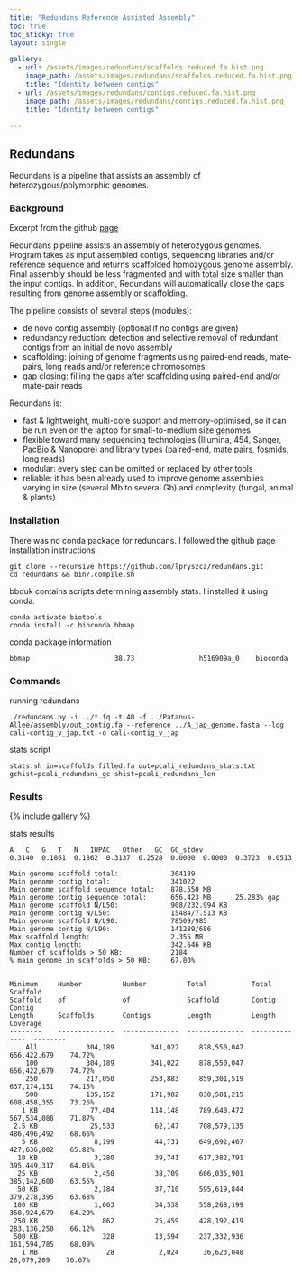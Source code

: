 ```yaml
---
title: "Redundans Reference Assisted Assembly"
toc: true
toc_sticky: true
layout: single

gallery:
  - url: /assets/images/redundans/scaffolds.reduced.fa.hist.png
    image_path: /assets/images/redundans/scaffolds.reduced.fa.hist.png
    title: "Identity between contigs"
  - url: /assets/images/redundans/contigs.reduced.fa.hist.png
    image_path: /assets/images/redundans/contigs.reduced.fa.hist.png
    title: "Identity between contigs"

---
```


## Redundans
Redundans is a pipeline that assists an assembly of heterozygous/polymorphic genomes. 

### Background
Excerpt from the github [page]()

Redundans pipeline assists an assembly of heterozygous genomes.
Program takes as input assembled contigs, sequencing libraries and/or reference sequence and returns scaffolded homozygous genome assembly. Final assembly should be less fragmented and with total size smaller than the input contigs. In addition, Redundans will automatically close the gaps resulting from genome assembly or scaffolding.

The pipeline consists of several steps (modules):

   * de novo contig assembly (optional if no contigs are given)
   * redundancy reduction: detection and selective removal of redundant contigs from an initial de novo assembly
   * scaffolding: joining of genome fragments using paired-end reads, mate-pairs, long reads and/or reference chromosomes
   * gap closing: filling the gaps after scaffolding using paired-end and/or mate-pair reads

Redundans is:

   * fast & lightweight, multi-core support and memory-optimised, so it can be run even on the laptop for small-to-medium size genomes
   * flexible toward many sequencing technologies (Illumina, 454, Sanger, PacBio & Nanopore) and library types (paired-end, mate pairs, fosmids, long reads)
   * modular: every step can be omitted or replaced by other tools
   * reliable: it has been already used to improve genome assemblies varying in size (several Mb to several Gb) and complexity (fungal, animal & plants)


### Installation
There was no conda package for redundans. I followed the github page installation instructions

```
git clone --recursive https://github.com/lpryszcz/redundans.git
cd redundans && bin/.compile.sh
```

bbduk contains scripts determining assembly stats. I installed it using conda. 
```
conda activate biotools
conda install -c bioconda bbmap 
```

conda package information
```
bbmap                     38.73                h516909a_0    bioconda
```

### Commands

running redundans
```
./redundans.py -i ../*.fq -t 40 -f ../Patanus-Allee/assembly/out_contig.fa --reference ../A_jap_genome.fasta --log cali-contig_v_jap.txt -o cali-contig_v_jap
```

stats script
```
stats.sh in=scaffolds.filled.fa out=pcali_redundans_stats.txt gchist=pcali_redundans_gc shist=pcali_redundans_len 
```

### Results

{% include gallery %}

stats results
```
A	C	G	T	N	IUPAC	Other	GC	GC_stdev
0.3140	0.1861	0.1862	0.3137	0.2528	0.0000	0.0000	0.3723	0.0513

Main genome scaffold total:         	304189
Main genome contig total:           	341022
Main genome scaffold sequence total:	878.550 MB
Main genome contig sequence total:  	656.423 MB  	25.283% gap
Main genome scaffold N/L50:         	908/232.994 KB
Main genome contig N/L50:           	15484/7.513 KB
Main genome scaffold N/L90:         	78509/985
Main genome contig N/L90:           	141289/686
Max scaffold length:                	2.355 MB
Max contig length:                  	342.646 KB
Number of scaffolds > 50 KB:        	2184
% main genome in scaffolds > 50 KB: 	67.80%


Minimum 	Number        	Number        	Total         	Total         	Scaffold
Scaffold	of            	of            	Scaffold      	Contig        	Contig  
Length  	Scaffolds     	Contigs       	Length        	Length        	Coverage
--------	--------------	--------------	--------------	--------------	--------
    All 	       304,189	       341,022	   878,550,047	   656,422,679	  74.72%
    100 	       304,189	       341,022	   878,550,047	   656,422,679	  74.72%
    250 	       217,050	       253,883	   859,301,519	   637,174,151	  74.15%
    500 	       135,152	       171,982	   830,581,215	   608,458,355	  73.26%
   1 KB 	        77,404	       114,148	   789,640,472	   567,534,088	  71.87%
 2.5 KB 	        25,533	        62,147	   708,579,135	   486,496,492	  68.66%
   5 KB 	         8,199	        44,731	   649,692,467	   427,636,002	  65.82%
  10 KB 	         3,280	        39,741	   617,382,791	   395,449,317	  64.05%
  25 KB 	         2,450	        38,709	   606,035,901	   385,142,600	  63.55%
  50 KB 	         2,184	        37,710	   595,619,844	   379,278,395	  63.68%
 100 KB 	         1,663	        34,538	   558,268,199	   358,924,679	  64.29%
 250 KB 	           862	        25,459	   428,192,419	   283,136,250	  66.12%
 500 KB 	           328	        13,594	   237,332,936	   161,594,785	  68.09%
   1 MB 	            28	         2,024	    36,623,048	    28,079,209	  76.67%
```